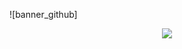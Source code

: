 ![banner_github]<div style="text-align:center"><img src="https://user-images.githubusercontent.com/63088252/171112866-2e2ae829-cf8b-461e-a1d7-d73a6b585694.jpg" /></div>
